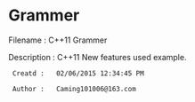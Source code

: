 # Grammer

   Filename :   C++11 Grammer

Description :   C++11 New features used example.

     Creatd :   02/06/2015 12:34:45 PM
     
     Author :   Caming101006@163.com
